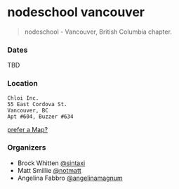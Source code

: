 nodeschool vancouver
====================

> nodeschool - Vancouver, British Columbia chapter.

### Dates

TBD

### Location

```
Chloi Inc.
55 East Cordova St. 
Vancouver, BC 
Apt #604, Buzzer #634
```

[prefer a Map?](https://www.google.ca/maps/place/55+E+Cordova+St,+Vancouver,+BC+V6A+1K3/@49.2824697,-123.1034229,17z/data=!3m1!4b1!4m2!3m1!1s0x54867170b07d9a93:0xfbc9d4f847eec8c8?hl=en)

### Organizers

- Brock Whitten [@sintaxi](https://twitter.com/sintaxi)
- Matt Smillie [@notmatt](https://twitter.com/notmatt)
- Angelina Fabbro [@angelinamagnum](https://twitter.com/angelinamagnum)
